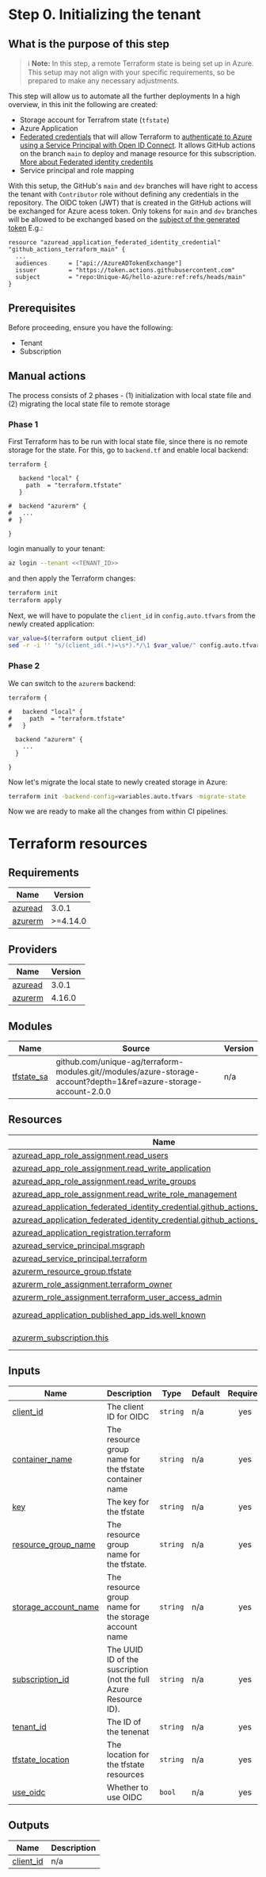 # Step 0. Initializing the tenant

## What is the purpose of this step

> :information_source: **Note:** In this step, a remote Terraform state is being set up in Azure. This setup may not align with your specific requirements, so be prepared to make any necessary adjustments.

This step will allow us to automate all the further deployments
In a high overview, in this init the following are created:
- Storage account for Terrafrom state (`tfstate`)
- Azure Application
- [Federated credentials](https://learn.microsoft.com/en-us/entra/workload-id/workload-identity-federation-create-trust?pivots=identity-wif-apps-methods-azp) that will allow Terraform to [authenticate to Azure using a Service Principal with Open ID Connect](https://registry.terraform.io/providers/hashicorp/Azurerm/latest/docs/guides/service_principal_oidc). It allows GitHub actions on the branch `main` to deploy and manage resource for this subscription. [More about Federated identity credentils](https://learn.microsoft.com/en-us/graph/api/resources/federatedidentitycredentials-overview?view=graph-rest-1.0)
- Service principal and role mapping

With this setup, the GitHub's `main` and `dev` branches will have right to access the tenant with `Contributor` role without defining any credentials in the repository. The OIDC token (JWT) that is created in the GitHub actions will be exchanged for Azure acess token. Only tokens for `main` and `dev` branches will be allowed to be exchanged based on the [subject of the generated token](https://docs.github.com/en/actions/security-for-github-actions/security-hardening-your-deployments/about-security-hardening-with-openid-connect#filtering-for-a-specific-branch)
E.g.:
```
resource "azuread_application_federated_identity_credential" "github_actions_terraform_main" {
  ...
  audiences      = ["api://AzureADTokenExchange"]
  issuer         = "https://token.actions.githubusercontent.com"
  subject        = "repo:Unique-AG/hello-azure:ref:refs/heads/main"
}
```

## Prerequisites
Before proceeding, ensure you have the following:
- Tenant
- Subscription

## Manual actions
The process consists of 2 phases - (1) initialization with local state file and (2) migrating the local state file to remote storage
### Phase 1
First Terraform has to be run with local state file, since there is no remote storage for the state. For this, go to `backend.tf` and enable local backend:
```hcl
terraform {

   backend "local" {
     path  = "terraform.tfstate"
   }

#  backend "azurerm" {
#   ...
#  }

}
```
login manually to your tenant:
```bash
az login --tenant <<TENANT_ID>>
```
and then apply the Terraform changes:
```bash
terraform init
terraform apply
```

Next, we will have to populate the `client_id` in `config.auto.tfvars` from the newly created application:
```bash
var_value=$(terraform output client_id)
sed -r -i '' "s/(client_id(.*)=\s*).*/\1 $var_value/" config.auto.tfvars
```
### Phase 2
We can switch to the `azurerm` backend:
```hcl
terraform {

#   backend "local" {
#     path  = "terraform.tfstate"
#   }

  backend "azurerm" {
    ...
  }

}
```
Now let's migrate the local state to newly created storage in Azure:

```bash
terraform init -backend-config=variables.auto.tfvars -migrate-state
```
Now we are ready to make all the changes from within CI pipelines.

# Terraform resources

<!-- BEGIN_TF_DOCS -->
## Requirements

| Name | Version |
|------|---------|
| <a name="requirement_azuread"></a> [azuread](#requirement\_azuread) | 3.0.1 |
| <a name="requirement_azurerm"></a> [azurerm](#requirement\_azurerm) | >=4.14.0 |

## Providers

| Name | Version |
|------|---------|
| <a name="provider_azuread"></a> [azuread](#provider\_azuread) | 3.0.1 |
| <a name="provider_azurerm"></a> [azurerm](#provider\_azurerm) | 4.16.0 |

## Modules

| Name | Source | Version |
|------|--------|---------|
| <a name="module_tfstate_sa"></a> [tfstate\_sa](#module\_tfstate\_sa) | github.com/unique-ag/terraform-modules.git//modules/azure-storage-account?depth=1&ref=azure-storage-account-2.0.0 | n/a |

## Resources

| Name | Type |
|------|------|
| [azuread_app_role_assignment.read_users](https://registry.terraform.io/providers/hashicorp/azuread/3.0.1/docs/resources/app_role_assignment) | resource |
| [azuread_app_role_assignment.read_write_application](https://registry.terraform.io/providers/hashicorp/azuread/3.0.1/docs/resources/app_role_assignment) | resource |
| [azuread_app_role_assignment.read_write_groups](https://registry.terraform.io/providers/hashicorp/azuread/3.0.1/docs/resources/app_role_assignment) | resource |
| [azuread_app_role_assignment.read_write_role_management](https://registry.terraform.io/providers/hashicorp/azuread/3.0.1/docs/resources/app_role_assignment) | resource |
| [azuread_application_federated_identity_credential.github_actions_terraform_dev](https://registry.terraform.io/providers/hashicorp/azuread/3.0.1/docs/resources/application_federated_identity_credential) | resource |
| [azuread_application_federated_identity_credential.github_actions_terraform_main](https://registry.terraform.io/providers/hashicorp/azuread/3.0.1/docs/resources/application_federated_identity_credential) | resource |
| [azuread_application_registration.terraform](https://registry.terraform.io/providers/hashicorp/azuread/3.0.1/docs/resources/application_registration) | resource |
| [azuread_service_principal.msgraph](https://registry.terraform.io/providers/hashicorp/azuread/3.0.1/docs/resources/service_principal) | resource |
| [azuread_service_principal.terraform](https://registry.terraform.io/providers/hashicorp/azuread/3.0.1/docs/resources/service_principal) | resource |
| [azurerm_resource_group.tfstate](https://registry.terraform.io/providers/hashicorp/azurerm/latest/docs/resources/resource_group) | resource |
| [azurerm_role_assignment.terraform_owner](https://registry.terraform.io/providers/hashicorp/azurerm/latest/docs/resources/role_assignment) | resource |
| [azurerm_role_assignment.terraform_user_access_admin](https://registry.terraform.io/providers/hashicorp/azurerm/latest/docs/resources/role_assignment) | resource |
| [azuread_application_published_app_ids.well_known](https://registry.terraform.io/providers/hashicorp/azuread/3.0.1/docs/data-sources/application_published_app_ids) | data source |
| [azurerm_subscription.this](https://registry.terraform.io/providers/hashicorp/azurerm/latest/docs/data-sources/subscription) | data source |

## Inputs

| Name | Description | Type | Default | Required |
|------|-------------|------|---------|:--------:|
| <a name="input_client_id"></a> [client\_id](#input\_client\_id) | The client ID for OIDC | `string` | n/a | yes |
| <a name="input_container_name"></a> [container\_name](#input\_container\_name) | The resource group name for the tfstate container name | `string` | n/a | yes |
| <a name="input_key"></a> [key](#input\_key) | The key for the tfstate | `string` | n/a | yes |
| <a name="input_resource_group_name"></a> [resource\_group\_name](#input\_resource\_group\_name) | The resource group name for the tfstate. | `string` | n/a | yes |
| <a name="input_storage_account_name"></a> [storage\_account\_name](#input\_storage\_account\_name) | The resource group name for the storage account name | `string` | n/a | yes |
| <a name="input_subscription_id"></a> [subscription\_id](#input\_subscription\_id) | The UUID ID of the suscription (not the full Azure Resource ID). | `string` | n/a | yes |
| <a name="input_tenant_id"></a> [tenant\_id](#input\_tenant\_id) | The ID of the tenenat | `string` | n/a | yes |
| <a name="input_tfstate_location"></a> [tfstate\_location](#input\_tfstate\_location) | The location for the tfstate resources | `string` | n/a | yes |
| <a name="input_use_oidc"></a> [use\_oidc](#input\_use\_oidc) | Whether to use OIDC | `bool` | n/a | yes |

## Outputs

| Name | Description |
|------|-------------|
| <a name="output_client_id"></a> [client\_id](#output\_client\_id) | n/a |
<!-- END_TF_DOCS -->
